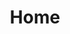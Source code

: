 ---
templateKey: home
title: Home
heading: Nepi
descriptionLeft: >-
  Nepi è una cittadina molto antica che, a differenza di molti altri centri della Tuscia viterbese, ha avuto una occupazione ininterrotta a partire dalla fine del VIII secolo a.C. Per quanto essa non sembri mai aver avuto un ruolo di protagonista nelle vicende storiche, non è, però, da considerare un piccolo centro di provincia, ma una cittadina che fu sede vescovile a partire dal V secolo e che divenne poi uno dei luoghi amati dalla famiglia Borgia. Ogni epoca vi ha lasciato testimonianze importanti se non eccezionali, basti citare i corredi provenienti dalla Necropoli di "Sante Grotte" e la Catacomba di Santa Savinilla.
descriptionRight: >-
  E' arricchita anche da un cimitero paleocristiano monumentale tra i più notevoli del centro Italia, o dalle possenti mura di cinta della città progettate da Antonio da Sangallo "il Giovane", splendido esempio di architettura militare del Rinascimento. Alla ricchezza delle testimonianze archeologiche e monumentali si aggiungono quella di un paesaggio, in vaste aree ancora incontaminato e selvaggio, che ha saputo affascinare personaggi come George Dennis, Massimo D'Azzeglio e William Turner.
---